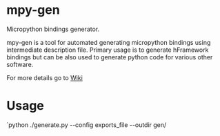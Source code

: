 # mpy-gen

Micropython bindings generator.

mpy-gen is a tool for automated generating micropython bindings using intermediate description file. Primary usage is to generate hFramework bindings but can be also used to generate python code for various other software.

For more details go to [Wiki](https://github.com/robocoreio/mpy-gen/wiki)

# Usage

`python ./generate.py --config exports_file --outdir gen/
